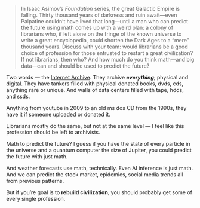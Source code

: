 > In Isaac Asimov’s *Foundation* series, the great Galactic Empire is falling. Thirty thousand years of darkness and ruin await—even Palpatine couldn’t have lived that long—until a man who can predict the future using math comes up with a weird plan: a colony of librarians who, if left alone on the fringe of the known universe to write a great encyclopedia, could shorten the Dark Ages to a “mere” thousand years. Discuss with your team: would librarians be a good choice of profession for those entrusted to restart a great civilization? If not librarians, then who? And how much do you think math—and big data—can and should be used to predict the future?

Two words — the [Internet Archive](archive.org). They archive ***everything***; physical and digital. They have tankers filled with physical donated books, dvds, cds, anything rare or unique. And walls of data centers filled with tape, hdds, and ssds.

Anything from youtube in 2009 to an old ms dos CD from the 1990s, they have it if someone uploaded or donated it.

Librarians mostly do the same, but not at the same level — I feel like this profession should be left to archivists.

Math to predict the future? I guess if you have the state of every particle in the universe and a quantum computer the size of Jupiter, you could predict the future with just math.

And weather forecasts use math, technically. Even AI inference is just math. And we can predict the stock market, epidemics, social media trends all from previous patterns.

But if you’re goal is to **rebuild civilization**, you should probably get some of every single profession.
